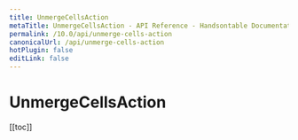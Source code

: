 ```yaml
---
title: UnmergeCellsAction
metaTitle: UnmergeCellsAction - API Reference - Handsontable Documentation
permalink: /10.0/api/unmerge-cells-action
canonicalUrl: /api/unmerge-cells-action
hotPlugin: false
editLink: false
---
```


# UnmergeCellsAction

[[toc]]

